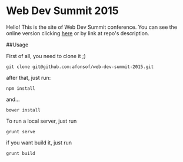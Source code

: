 Web Dev Summit 2015
===================

Hello! This is the site of Web Dev Summit conference. You can see the online version clicking [here](http://webdevsummit.com.br) or by link at repo's description.

##Usage

First of all, you need to clone it ;)

```
git clone git@github.com:afonsof/web-dev-summit-2015.git
```

after that, just run:

```
npm install
`````

and...

```
bower install
```

To run a local server, just run

```
grunt serve
```

if you want build it, just run

```
grunt build
```




